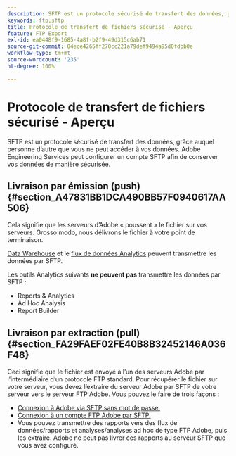 ```yaml
---
description: SFTP est un protocole sécurisé de transfert des données, grâce auquel personne d’autre que vous ne peut accéder à vos données. Adobe Engineering Services peut configurer un compte SFTP afin de conserver vos données de manière sécurisée.
keywords: ftp;sftp
title: Protocole de transfert de fichiers sécurisé - Aperçu
feature: FTP Export
exl-id: ea0448f9-1685-4a8f-b2f9-49d315c6ab71
source-git-commit: 04ece4265ff270cc221a79def9494a95d0fdbb0e
workflow-type: tm+mt
source-wordcount: '235'
ht-degree: 100%

---
```


# Protocole de transfert de fichiers sécurisé - Aperçu

SFTP est un protocole sécurisé de transfert des données, grâce auquel personne d’autre que vous ne peut accéder à vos données. Adobe Engineering Services peut configurer un compte SFTP afin de conserver vos données de manière sécurisée.

## Livraison par émission (push)  {#section_A47831BB1DCA490BB57F0940617AA506}

Cela signifie que les serveurs d’Adobe « poussent » le fichier sur vos serveurs. Grosso modo, nous délivrons le fichier à votre point de terminaison.

[Data Warehouse](/help/export/ftp-and-sftp/c-sftp/ftp-sftp-dw.md) et le [flux de données Analytics](https://experienceleague.adobe.com/docs/analytics/export/analytics-data-feed/data-feed-overview.html?lang=fr) peuvent transmettre les données par SFTP.

Les outils Analytics suivants **ne peuvent pas** transmettre les données par SFTP :

* Reports &amp; Analytics
* Ad Hoc Analysis
* Report Builder

## Livraison par extraction (pull)  {#section_FA29FAEF02FE40B8B32452146A036F48}

Ceci signifie que le fichier est envoyé à l’un des serveurs Adobe par l’intermédiaire d’un protocole FTP standard. Pour récupérer le fichier sur votre serveur, vous devez l’extraire du serveur Adobe par SFTP de votre serveur vers le serveur FTP Adobe. Vous pouvez le faire de trois façons :

* [Connexion à Adobe via SFTP sans mot de passe.](/help/export/ftp-and-sftp/c-sftp/ftp-sftp-cert-auth.md)
* [Connexion à un compte FTP Adobe par SFTP.](/help/export/ftp-and-sftp/c-sftp/ftp-sftp-connect.md)
* Vous pouvez transmettre des rapports vers des flux de données/rapports et analyses/analyses ad hoc de type FTP Adobe, puis les extraire. Adobe ne peut pas livrer ces rapports au serveur SFTP que vous avez configuré.
